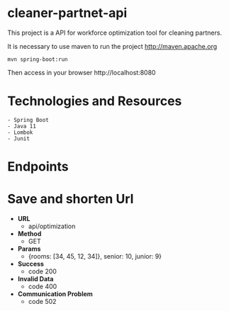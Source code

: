 # cleaner-partnet-api
  This project is a API for workforce optimization tool for cleaning partners.
  
It is necessary to use maven to run the project http://maven.apache.org
	
	mvn spring-boot:run
	
Then access in your browser http://localhost:8080
	
# Technologies and Resources
	- Spring Boot
	- Java 11
	- Lombok
	- Junit

# Endpoints

# Save and shorten Url
	
* **URL**
	- api/optimization
* **Method**
	- GET
* **Params**
	- {rooms: [34, 45, 12, 34]}, senior: 10, junior: 9}
* **Success**
	- code 200
* **Invalid Data**
  - code 400
* **Communication Problem**
	- code 502
	


	

